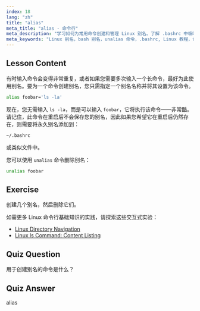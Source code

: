 ```yaml
---
index: 18
lang: "zh"
title: "alias"
meta_title: "alias - 命令行"
meta_description: "学习如何为常用命令创建和管理 Linux 别名。了解 .bashrc 中临时和永久别名的设置。提高您的命令行效率！"
meta_keywords: "Linux 别名，bash 别名，unalias 命令，.bashrc, Linux 教程，命令行，Linux 初学者，Linux 指南"
---
```


## Lesson Content

有时输入命令会变得非常重复，或者如果您需要多次输入一个长命令，最好为此使用别名。要为一个命令创建别名，您只需指定一个别名名称并将其设置为该命令。

```bash
alias foobar='ls -la'
```

现在，您无需输入 `ls -la`，而是可以输入 `foobar`，它将执行该命令——非常酷。请记住，此命令在重启后不会保存您的别名，因此如果您希望它在重启后仍然存在，则需要将永久别名添加到：

```plaintext
~/.bashrc
```

或类似文件中。

您可以使用 `unalias` 命令删除别名：

```bash
unalias foobar
```

## Exercise

创建几个别名，然后删除它们。

如需更多 Linux 命令行基础知识的实践，请探索这些交互式实验：

- [Linux Directory Navigation](https://labex.io/zh/labs/linux-directory-navigation-387844)
- [Linux ls Command: Content Listing](https://labex.io/zh/labs/linux-linux-ls-command-content-listing-219205)

## Quiz Question

用于创建别名的命令是什么？

## Quiz Answer

alias
